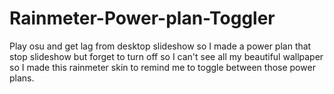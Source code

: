 # Rainmeter-Power-plan-Toggler
Play osu and get lag from desktop slideshow so I made a power plan that stop slideshow but forget to turn off so I can't see all my beautiful wallpaper so I made this rainmeter skin to remind me to toggle between those power plans.
